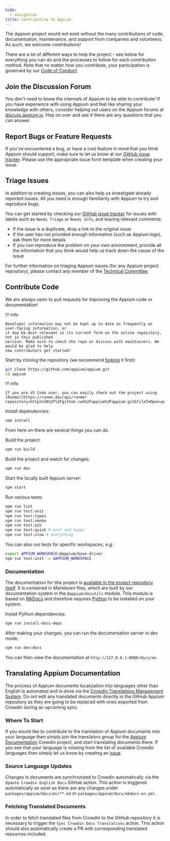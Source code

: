 ```yaml
---
hide:
  - navigation
title: Contributing to Appium
---
```


The Appium project would not exist without the many contributions of code, documentation,
maintenance, and support from companies and volunteers. As such, we welcome contributions!

There are a lot of different ways to help the project - see below for everything you can do and the
processes to follow for each contribution method. Note that no matter how you contribute, your
participation is governed by our [Code of Conduct](https://github.com/appium/appium/blob/master/CONDUCT.md).

## Join the Discussion Forum

You don't need to know the internals of Appium to be able to contribute! If you have experience with
using Appium and feel like sharing your knowledge with others, consider helping out users on the
Appium forums at [discuss.appium.io](https://discuss.appium.io/). Hop on over and see if there are
any questions that you can answer.

## Report Bugs or Feature Requests

If you've encountered a bug, or have a cool feature in mind that you think Appium should support,
make sure to let us know at our [GitHub issue tracker](https://github.com/appium/appium/issues).
Please use the appropriate issue form template when creating your issue.

## Triage Issues

In addition to creating issues, you can also help us investigate already reported issues. All you
need is enough familiarity with Appium to try and reproduce bugs.

You can get started by checking our [GitHub issue tracker](https://github.com/appium/appium/issues)
for issues with labels such as `Needs Triage` or `Needs Info`, and leaving relevant comments:

- If the issue is a duplicate, drop a link to the original issue
- If the user has not provided enough information (such as Appium logs), ask them for more details
- If you can reproduce the problem on your own environment, provide all the information that you think
  would help us track down the cause of the issue

For further information on triaging Appium issues (for any Appium project repository), please contact
any member of the [Technical Committee](https://github.com/appium/appium/blob/master/GOVERNANCE.md#the-technical-committee).

## Contribute Code

We are always open to pull requests for improving the Appium code or documentation!

!!! info

```
Developer information may not be kept up to date as frequently as user-facing information, or
it may be most relevant in its current form on the online repository, not in this published
version. Make sure to check the repo or discuss with maintainers. We would be glad to help
new contributors get started!
```

Start by cloning the repository (we recommend [forking](https://github.com/appium/appium/fork)
it first):

```sh
git clone https://github.com/appium/appium.git
cd appium
```

!!! info

```
If you are VS Code user, you can easily check out the project using [Runme](https://runme.dev/api/runme?repository=https%3A%2F%2Fgithub.com%2Fappium%2Fappium.git&fileToOpen=packages%2Fappium%2Fdocs%2Fen%2Fcontributing%2Findex.md).
```

Install dependencies:

```sh
npm install
```

From here on there are several things you can do.

Build the project:

```sh
npm run build
```

Build the project and watch for changes:

```sh
npm run dev
```

Start the locally built Appium server:

```sh
npm start
```

Run various tests:

```sh
npm run lint
npm run test:unit
npm run test:types
npm run test:smoke
npm run test:e2e
npm run test:quick # unit and types
npm run test:slow # everything
```

You can also run tests for specific workspaces, e.g.:

```sh
export APPIUM_WORKSPACE=@appium/base-driver
npm run test:unit -w $APPIUM_WORKSPACE
```

### Documentation

The documentation for this project is [available in the project repository itself](https://github.com/appium/appium/tree/master/packages/appium/docs).
It is contained in Markdown files, which are built by our documentation system in the
`@appium/docutils` module. This module is based on [MkDocs](https://www.mkdocs.org/) and therefore
requires [Python](https://www.python.org/) to be installed on your system.

Install Python dependencies:

```sh
npm run install-docs-deps
```

After making your changes, you can run the documentation server in dev mode:

```sh
npm run dev:docs
```

You can then view the documentation at `http://127.0.0.1:8000/docs/en`.

## Translating Appium Documentation

The process of Appium documents localization into languages other than English is automated and is done via
the [Crowdin Translations Management System](https://crowdin.com). Do not edit any translated documents
directly in the GitHub Appium repository as they are going to be replaced with ones exported from Crowdin
during an upcoming sync.

### Where To Start

If you would like to contribute to the translation of Appium documents into your language then simply join
the translators group for the [Appium Documentation](https://crowdin.com/project/appium-documentation)
Crowdin project, and start translating documents there. If you see that your language is missing from
the list of available Crowdin languages then simply let us know by creating an
[issue](https://github.com/appium/appium/issues).

### Source Language Updates

Changes in documents are synchronized to Crowdin automatically via the `Update Crowdin English Docs` GitHub action.
This action is triggered automatically as soon as there are any changes under `packages/appium/docs/en/**.md`
or `packages/appium/docs/mkdocs-en.yml`.

### Fetching Translated Documents

In order to fetch translated files from Crowdin to the GitHub repository it is necessary to trigger
the `Sync Crowdin Docs Translations` action. This action should also automatically create a PR with
corresponding translated resources included.
